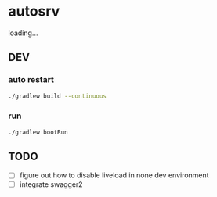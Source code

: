 # autosrv

loading...

## DEV

### auto restart

```bash
./gradlew build --continuous
```

### run

```bash
./gradlew bootRun
```


## TODO

- [ ] figure out how to disable liveload in none dev environment
- [ ] integrate swagger2